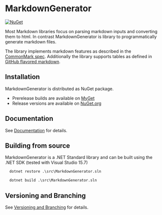 # MarkdownGenerator

[![NuGet](https://img.shields.io/nuget/v/Grynwald.MarkdownGenerator.svg)](https://www.nuget.org/packages/Grynwald.MarkdownGenerator)

Most Markdown libraries focus on parsing markdown inputs and converting them to html.
In contrast MarkdownGenerator is library to programmatically generate markdown files.

The library implements markdown features as described in the [CommonMark spec](https://spec.commonmark.org/0.28/).
Additionally the library supports tables as defined in [GitHub flavored markdown](https://github.github.com/gfm/).

## Installation

MarkdownGenerator is distributed as NuGet package.

- Prerelease builds are available on [MyGet](https://www.myget.org/feed/Packages/ap0llo-markdown-generator)
- Release versions are available on [NuGet.org](https://www.nuget.org/packages/Grynwald.MarkdownGenerator)

## Documentation

See [Documentation](./docs/README.md) for details.

## Building from source

MarkdownGenerator is a .NET Standard library and can be built using the .NET SDK (tested with Visual Studio 15.7)

```bat
  dotnet restore .\src\MarkdownGenerator.sln

  dotnet build .\src\MarkdownGenerator.sln
```

## Versioning and Branching

See [Versioning and Branching](./docs/versioning.md) for details.